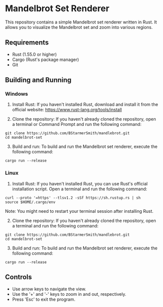 # Mandelbrot Set Renderer

This repository contains a simple Mandelbrot set renderer written in Rust. It allows you to visualize the Mandelbrot set and zoom into various regions.

## Requirements

- Rust (1.55.0 or higher)
- Cargo (Rust's package manager)
- Git

## Building and Running

### Windows

1. Install Rust: If you haven't installed Rust, download and install it from the official website: https://www.rust-lang.org/tools/install

2. Clone the repository: If you haven't already cloned the repository, open a terminal or Command Prompt and run the following command:
```
git clone https://github.com/BStarmerSmith/mandlebrot.git
cd mandelbrot-set
```

3. Build and run: To build and run the Mandelbrot set renderer, execute the following command:
```
cargo run --release
```

### Linux

1. Install Rust: If you haven't installed Rust, you can use Rust's official installation script. Open a terminal and run the following command:
```
curl --proto '=https' --tlsv1.2 -sSf https://sh.rustup.rs | sh
source $HOME/.cargo/env
```

Note: You might need to restart your terminal session after installing Rust.

2. Clone the repository: If you haven't already cloned the repository, open a terminal and run the following command:
```
git clone https://github.com/BStarmerSmith/mandlebrot.git
cd mandelbrot-set
```

3. Build and run: To build and run the Mandelbrot set renderer, execute the following command:
```
cargo run --release
```

## Controls

- Use arrow keys to navigate the view.
- Use the '+' and '-' keys to zoom in and out, respectively.
- Press 'Esc' to exit the program.
